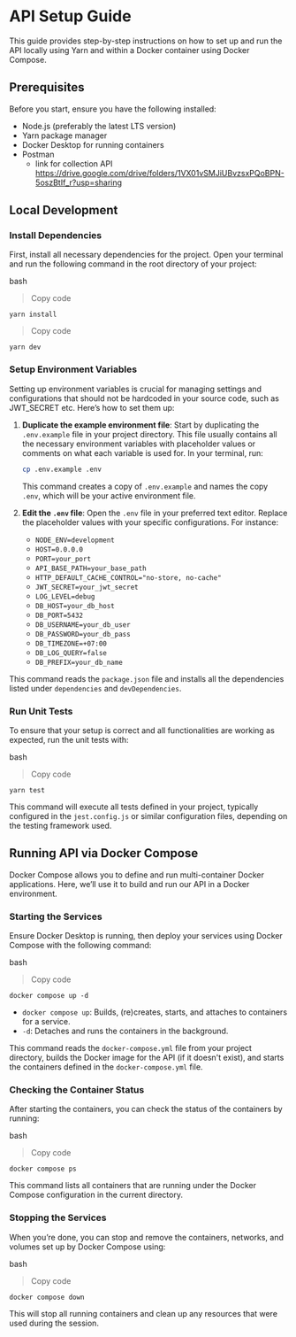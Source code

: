 # API Setup Guide

This guide provides step-by-step instructions on how to set up and run the API locally using Yarn and within a Docker container using Docker Compose.

## Prerequisites

Before you start, ensure you have the following installed:

- Node.js (preferably the latest LTS version)
- Yarn package manager
- Docker Desktop for running containers
- Postman
	- link for collection API https://drive.google.com/drive/folders/1VX01vSMJiUBvzsxPQoBPN-5oszBtIf_r?usp=sharing

## Local Development

### Install Dependencies

First, install all necessary dependencies for the project. Open your terminal and run the following command in the root directory of your project:

bash

> Copy code

    yarn install

> Copy code

    yarn dev

### Setup Environment Variables

Setting up environment variables is crucial for managing settings and configurations that should not be hardcoded in your source code, such as JWT_SECRET etc. Here’s how to set them up:

1. **Duplicate the example environment file**: Start by duplicating the `.env.example` file in your project directory. This file usually contains all the necessary environment variables with placeholder values or comments on what each variable is used for. In your terminal, run:

    ```bash
    cp .env.example .env
    ```

    This command creates a copy of `.env.example` and names the copy `.env`, which will be your active environment file.

2. **Edit the `.env` file**: Open the `.env` file in your preferred text editor. Replace the placeholder values with your specific configurations. For instance:

    - `NODE_ENV=development`
    - `HOST=0.0.0.0`
    - `PORT=your_port`
    - `API_BASE_PATH=your_base_path`
    - `HTTP_DEFAULT_CACHE_CONTROL="no-store, no-cache"`
    - `JWT_SECRET=your_jwt_secret`
    - `LOG_LEVEL=debug`
    - `DB_HOST=your_db_host`
    - `DB_PORT=5432`
    - `DB_USERNAME=your_db_user`
    - `DB_PASSWORD=your_db_pass`
    - `DB_TIMEZONE=+07:00`
    - `DB_LOG_QUERY=false`
    - `DB_PREFIX=your_db_name`


This command reads the `package.json` file and installs all the dependencies listed under `dependencies` and `devDependencies`.

### Run Unit Tests

To ensure that your setup is correct and all functionalities are working as expected, run the unit tests with:

bash

> Copy code

    yarn test

This command will execute all tests defined in your project, typically configured in the `jest.config.js` or similar configuration files, depending on the testing framework used.

## Running API via Docker Compose

Docker Compose allows you to define and run multi-container Docker applications. Here, we’ll use it to build and run our API in a Docker environment.

### Starting the Services

Ensure Docker Desktop is running, then deploy your services using Docker Compose with the following command:

bash

> Copy code

    docker compose up -d

- `docker compose up`: Builds, (re)creates, starts, and attaches to containers for a service.
- `-d`: Detaches and runs the containers in the background.

This command reads the `docker-compose.yml` file from your project directory, builds the Docker image for the API (if it doesn't exist), and starts the containers defined in the `docker-compose.yml` file.

### Checking the Container Status

After starting the containers, you can check the status of the containers by running:

bash

> Copy code

    docker compose ps

This command lists all containers that are running under the Docker Compose configuration in the current directory.

### Stopping the Services

When you’re done, you can stop and remove the containers, networks, and volumes set up by Docker Compose using:

bash

> Copy code

    docker compose down

This will stop all running containers and clean up any resources that were used during the session.

